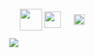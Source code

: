 [github]:https://github.com/crbyxwpzfl/crbyxwpzfl/discussions
[twitter]:https://twitter.com/crbyxwpzfl
[facebook]:https://facebook.com/crbyxwpzfl
[snapchat]:https://snapchat.com/add/crbyxwpzfl
[paypal]:https://paypal.me/crbyxwpzfl
[applemusic]:https://music.apple.com/profile/crbyxwpzfl

[nvim]:https://github.com/crbyxwpzfl/nvim
[git]:https://github.com/crbyxwpzfl/git
[ffmpeg]:https://github.com/crbyxwpzfl/ffmpeg
[gists]:https://github.com/crbyxwpzfl/gists
[nodejs]:https://github.com/crbyxwpzfl/nodejs
[python]:https://github.com/crbyxwpzfl/python

[<img align="center" src="https://user-images.githubusercontent.com/60987359/110212615-81a4ef00-7e9c-11eb-8374-1d36e8428969.png" height="15" />][git]
[<img align="center" src="https://user-images.githubusercontent.com/60987359/110212616-823d8580-7e9c-11eb-87d1-0ea914870bee.png" height="40" />][ffmpeg]
[<img align="center" src="https://user-images.githubusercontent.com/60987359/110212617-82d61c00-7e9c-11eb-820b-f61e564868b2.png" height="30" />][nvim]
[<img align="center" src="https://user-images.githubusercontent.com/60987359/110212618-82d61c00-7e9c-11eb-90f7-af0c1f6b9922.png" height="15" />][python]
[<img align="center" src="https://user-images.githubusercontent.com/60987359/110212620-836eb280-7e9c-11eb-8755-be547b25a1a1.png" height="20" />][nodejs]
[<img align="center" src="https://user-images.githubusercontent.com/60987359/110212621-836eb280-7e9c-11eb-8a02-d451c7c0abb0.png" height="15" />][gists]

[<img src="https://pbs.twimg.com/profile_banners/2177054297/1512901091/1500x500" />][twitter]

[<img align="right" src="https://user-images.githubusercontent.com/60987359/110203036-2d821680-7e6c-11eb-9527-5d9d74d4a274.png" width="13" height="13" />][paypal]
&nbsp;
[<img align="right" src="https://user-images.githubusercontent.com/60987359/110144639-d8e18b80-7dd8-11eb-802e-722045971ed9.png" width="13" height="13" />][facebook]
&nbsp;
[<img align="right" src="https://user-images.githubusercontent.com/60987359/110201339-d9beff80-7e62-11eb-98d2-7079db37dacf.png" width="13" height="13" />][twitter]
&nbsp;
[<img align="right" src="https://user-images.githubusercontent.com/60987359/110144767-fd3d6800-7dd8-11eb-91a3-8e36cb6d30ed.png" width="13" height="13" />][snapchat]
&nbsp;
[<img align="right" src="https://user-images.githubusercontent.com/60987359/110144629-d5e69b00-7dd8-11eb-87e9-603d613ff9d8.png" width="13" height="13" />][github]
&nbsp;
[<img align="right" src="https://user-images.githubusercontent.com/60987359/110204874-af2a7200-7e75-11eb-862a-81ded242801f.png" height="11" />][applemusic]

